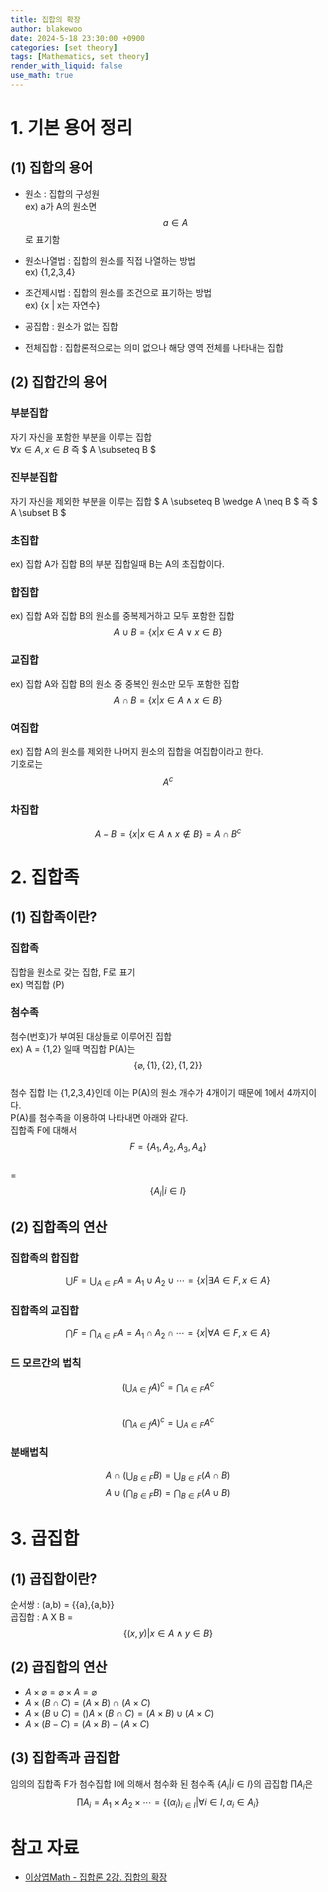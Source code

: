 ```yaml
---
title: 집합의 확장
author: blakewoo
date: 2024-5-18 23:30:00 +0900
categories: [set theory]
tags: [Mathematics, set theory] 
render_with_liquid: false
use_math: true
---
```



# 1. 기본 용어 정리
## (1) 집합의 용어
- 원소 : 집합의 구성원   
  ex) a가 A의 원소면 $$ a \in A $$로 표기함
  
- 원소나열법 : 집합의 원소를 직접 나열하는 방법   
  ex) {1,2,3,4} 

- 조건제시법 : 집합의 원소를 조건으로 표기하는 방법   
  ex) {x | x는 자연수}

- 공집합 : 원소가 없는 집합

- 전체집합 : 집합론적으로는 의미 없으나 해당 영역 전체를 나타내는 집합

## (2) 집합간의 용어
### 부분집합   
자기 자신을 포함한 부분을 이루는 집합   
$\forall x \in A, x \in B$ 즉 $ A \subseteq B $

### 진부분집합
자기 자신을 제외한 부분을 이루는 집합
$ A \subseteq B \wedge A \neq B $ 즉 $ A \subset B $

### 초집합
ex) 집합 A가 집합 B의 부분 집합일때 B는 A의 초집합이다.

### 합집합
ex) 집합 A와 집합 B의 원소를 중복제거하고 모두 포함한 집합    
$$ A \cup B = \left\{ x | x \in A \vee x \in B \right\}$$

### 교집합
ex) 집합 A와 집합 B의 원소 중 중복인 원소만 모두 포함한 집합   
$$ A \cap B = \left\{ x | x \in A \wedge x \in B \right\}$$

### 여집합
ex) 집합 A의 원소를 제외한 나머지 원소의 집합을 여집합이라고 한다.   
기호로는 $$ A^{c} $$

### 차집합
$$A - B = \left\{ x | x \in A \wedge x \notin B \right\} = A \cap B^{c}$$

# 2. 집합족
## (1) 집합족이란?
### 집합족
집합을 원소로 갖는 집합, F로 표기   
ex) 멱집합 (P)

### 첨수족
첨수(번호)가 부여된 대상들로 이루어진 집합   
ex) A = {1,2} 일때 멱집합 P(A)는   
$$\left\{ \varnothing , \left\{ 1 \right\} ,\left\{ 2 \right\}, \left\{ 1,2 \right\} \right\}$$   
첨수 집합 I는 {1,2,3,4}인데 이는 P(A)의 원소 개수가 4개이기 때문에 1에서 4까지이다.   
P(A)를 첨수족을 이용하여 나타내면 아래와 같다.    
집합족 F에 대해서
$$F = \left\{ A_{1},A_{2},A_{3},A_{4} \right\}$$   
= $$\left\{ A_{i}|i\in I \right\}$$

## (2) 집합족의 연산
### 집합족의 합집합
$$\bigcup F = \bigcup _{A\in F}A = A_{1} \cup A_{2} \cup \cdots = \left\{ x | \exists A \in F, x \in A \right\}$$
### 집합족의 교집합
$$\bigcap F = \bigcap _{A\in F}A = A_{1} \cap A_{2} \cap \cdots = \left\{ x | \forall  A \in F, x \in A \right\}$$
### 드 모르간의 법칙
$$(\bigcup _{A\in f}A)^{c}=\bigcap _{A\in F}A^{c}$$   
$$(\bigcap _{A\in f}A)^{c}=\bigcup _{A\in F}A^{c}$$
### 분배법칙
$$A\cap (\bigcup_{B\in F}B) = \bigcup _{B\in F}(A \cap B)$$
$$A\cup (\bigcap_{B\in F}B) = \bigcap _{B\in F}(A \cup B)$$

# 3. 곱집합
## (1) 곱집합이란?
순서쌍 : (a,b) = {{a},{a,b}}   
곱집합 : A X B = $$ \left\{(x,y) | x \in A \wedge y \in B \right\}$$

## (2) 곱집합의 연산
- $A \times \varnothing = \varnothing \times A = \varnothing$
- $A \times (B \cap C) = (A \times B)\cap(A \times C)$
- $A \times (B \cup C) = ()A \times (B \cap C) = (A \times B)\cup(A \times C)$
- $A \times (B-C) = (A\times B)-(A \times C)$

## (3) 집합족과 곱집합
임의의 집합족 F가 첨수집합 I에 의해서
첨수화 된 첨수족 {$A_{i}|i\in I$}의 곱집합 $\prod A_{i}$은   
$$\prod A_{i} = A_{1} \times A_{2} \times \cdots = \left\{ (\alpha _{i})_{i\in I} | \forall i \in I, \alpha_{i}\in A_{i} \right\}$$




# 참고 자료
- [이상엽Math - 집합론 2강. 집합의 확장](https://youtu.be/-6ce079ACCo?list=PL127T2Zu76FveA8TGXZU-PSSt7GTMhKp6)
